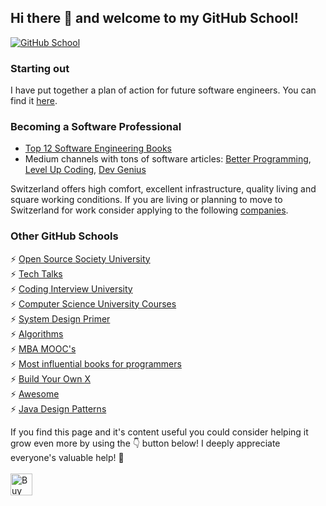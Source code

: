 ## Hi there 👋 and welcome to my GitHub School!

[<img src="https://i.ibb.co/QPK7CWf/scott-webb-O0-T1-SIg-HAf-M-unsplash.jpg" alt="GitHub School">](https://unsplash.com/photos/O0T1SIgHAfM)

### Starting out

I have put together a plan of action for future software engineers. You can find it [here](https://github.com/ajitagupta/startingout).

### Becoming a Software Professional

- [Top 12 Software Engineering Books](https://github.com/ajitagupta/softwareengineerbooks)
- Medium channels with tons of software articles: [Better Programming](https://betterprogramming.pub/), [Level Up Coding](https://levelup.gitconnected.com/), [Dev Genius](https://blog.devgenius.io/)

Switzerland offers high comfort, excellent infrastructure, quality living and square working conditions. If you are living or planning to move to Switzerland for work consider applying to the following [companies](https://github.com/ajitagupta/swisssoftwareconsulting).

### Other GitHub Schools
⚡ [Open Source Society University](https://github.com/ossu/computer-science)<br>
⚡ [Tech Talks](https://github.com/JanVanRyswyck/awesome-talks)<br>
⚡ [Coding Interview University](https://github.com/jwasham/coding-interview-university)<br>
⚡ [Computer Science University Courses](https://github.com/prakhar1989/awesome-courses)<br>
⚡ [System Design Primer](https://github.com/donnemartin/system-design-primer)<br>
⚡ [Algorithms](https://github.com/TheAlgorithms)<br>
⚡ [MBA MOOC's](https://github.com/dperconti/MOOC-MBA)<br>
⚡ [Most influential books for programmers](https://github.com/cs-books/influential-cs-books)<br>
⚡ [Build Your Own X](https://github.com/danistefanovic/build-your-own-x)<br>
⚡ [Awesome](https://github.com/sindresorhus/awesome)<br>
⚡ [Java Design Patterns](https://github.com/iluwatar/java-design-patterns)

<!-- If you like what I do and want me to build more such projects, maybe consider buying me a coffee 🥺👉👈<br><br>-->
If you find this page and it's content useful you could consider helping it grow even more by using the 👇 button below!
I deeply appreciate everyone's valuable help! 🙏<br><br>
[<img src="https://cdn.buymeacoffee.com/buttons/v2/default-yellow.png" alt="Buy Me A Coffee" height="35">](https://www.buymeacoffee.com/ajita.gupta)

<!--


**ajitagupta/ajitagupta** is a ✨ _special_ ✨ repository because its `README.md` (this file) appears on your GitHub profile.


Here are some ideas to get you started:

- 🔭 I’m currently working on ...
- 🌱 I’m currently learning ...
- 👯 I’m looking to collaborate on ...
- 🤔 I’m looking for help with ...
- 💬 Ask me about ...
- 📫 How to reach me: ...
- 😄 Pronouns: ...
- ⚡ Fun fact: ...
-->
